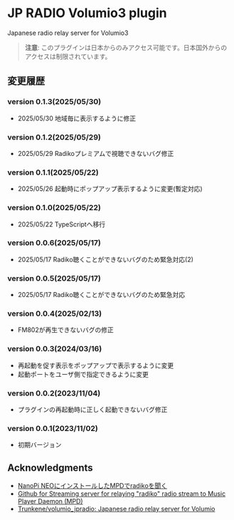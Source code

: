 # JP RADIO Volumio3 plugin
Japanese radio relay server for Volumio3

> **注意**: このプラグインは日本からのみアクセス可能です。日本国外からのアクセスは制限されています。

## 変更履歴
### version 0.1.3(2025/05/30)
+ 2025/05/30 地域毎に表示するように修正
### version 0.1.2(2025/05/29)
+ 2025/05/29 Radikoプレミアムで視聴できないバグ修正
### version 0.1.1(2025/05/22)
+ 2025/05/26 起動時にポップアップ表示するように変更(暫定対応)
### version 0.1.0(2025/05/22)
+ 2025/05/22 TypeScriptへ移行
### version 0.0.6(2025/05/17)
+ 2025/05/17 Radiko聴くことができないバグのため緊急対応(2)
### version 0.0.5(2025/05/17)
+ 2025/05/17 Radiko聴くことができないバグのため緊急対応
### version 0.0.4(2025/02/13)
* FM802が再生できないバグの修正
### version 0.0.3(2024/03/16)
* 再起動を促す表示をポップアップで表示するように変更
* 起動ポートをユーザ側で指定できるように変更
### version 0.0.2(2023/11/04)
* プラグインの再起動時に正しく起動できないバグ修正
### version 0.0.1(2023/11/02)
* 初期バージョン

## Acknowledgments
* [NanoPi NEOにインストールしたMPDでradikoを聞く](http://burro.hatenablog.com/entry/2019/02/16/175836)
* [Github for Streaming server for relaying "radiko" radio stream to Music Player Daemon (MPD)](https://github.com/burrocargado/RadioRelayServer)
* [Trunkene/volumio_jpradio: Japanese radio relay server for Volumio](https://github.com/Trunkene/volumio_jpradio)